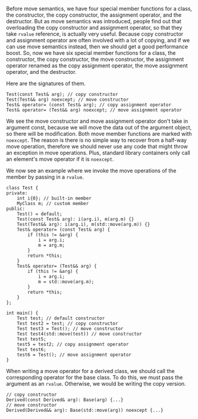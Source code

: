 
Before move semantics, we have four special member functions for a class, the constructor, the copy constructor, the assignment operator, and the destructor. But as move semantics was introduced, people find out that overloading the copy constructor and assignment operator, so that they take `rvalue` reference, is actually very useful. Because copy constructor and assignment operator are often involved with a lot of copying, and if we can use move semantics instead, then we should get a good performance boost. So, now we have six special member functions for a class, the constructor, the copy constructor, the move constructor, the assignment operator renamed as the copy assignment operator, the move assignment operator, and the destructor.

Here are the signatures of them.
```
Test(const Test& arg); // copy constructor
Test(Test&& arg) noexcept; // move constructor
Test& operator= (const Test& arg); // copy assignment operator
Test& operator= (Test&& arg) noexcept; // move assignment operator
```
We see the move constructor and move assignment operator don't take in argument const, because we will move the data out of the argument object, so there will be modification. Both move member functions are marked with `noexcept`. The reason is there is no simple way to recover from a half-way move operation, therefore we should never use any code that might throw an exception in move operations. Plus, standard library containers only call an element's move operator if it is `noexcept`.

We now see an example where we invoke the move operations of the member by passing in a `rvalue`.
```
class Test {
private:
	int i{0}; // built-in member
	MyClass m; // custom member
public:
	Test() = default;
	Test(const Test& arg): i(arg.i), m(arg.m) {}
	Test(Test&& arg): i(arg.i), m(std::move(arg.m)) {}
	Test& operator= (const Test& arg) {
		if (this != &arg) {
			i = arg.i;
			m = arg.m;
		}
		return *this;
	}
	Test& operator= (Test&& arg) {
		if (this != &arg) {
			i = arg.i;
			m = std::move(arg.m);
		}
		return *this;
	}
};

int main() {
	Test test; // default constructor
	Test test2 = test; // copy constructor
	Test test3 = Test(); // move constructor
	Test test4(std::move(test)) // move constructor
	Test test5;
	test5 = test2; // copy assignment operator
	Test test6;
	test6 = Test(); // move assignment operator
}
```

When writing a move operator for a derived class, we should call the corresponding operator for the base class. To do this, we must pass the argument as an `rvalue`. Otherwise, we would be writing the copy version.
```
// copy constructor
Derived(const Derived& arg): Base(arg) {...}
// move constructor
Derived(Derived&& arg): Base(std::move(arg)) noexcept {...}
```
